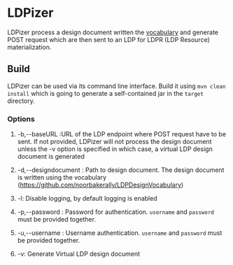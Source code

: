 # LDPizer
LDPizer process a design document written the [vocabulary](https://github.com/noorbakerally/LDPDesignVocabulary) and generate POST request which are then sent to an LDP for LDPR (LDP Resource) materialization.

## Build  
LDPizer can be used via its command line interface. Build it using `mvn clean install` which is going to generate a self-contained jar in the `target` directory. 


### Options
1. -b,--baseURL <arg>:URL of the LDP endpoint where POST request have to be sent. If not provided, LDPizer will not process the design document unless the -v option is specified in which case, a virtual LDP design document is generated

2. -d,--designdocument <arg>: Path to design document. The design document is written using the vocabulary (https://github.com/noorbakerally/LDPDesignVocabulary)
  
3. -l: Disable logging, by default logging is enabled

4. -p,--password <arg>: Password for authentication. `username` and `password` must be provided together.           
  
5. -u,--username <arg>: Username authentication. `username` and `password` must be provided together.           
  
6. -v: Generate Virtual LDP design document



